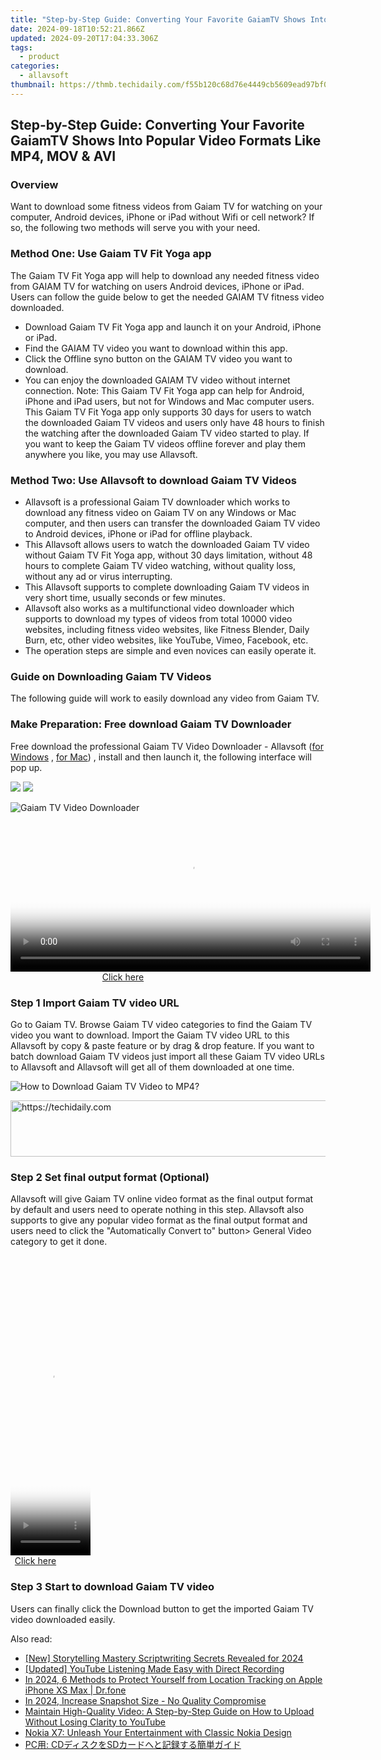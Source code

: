```yaml
---
title: "Step-by-Step Guide: Converting Your Favorite GaiamTV Shows Into Popular Video Formats Like MP4, MOV & AVI"
date: 2024-09-18T10:52:21.866Z
updated: 2024-09-20T17:04:33.306Z
tags:
  - product
categories:
  - allavsoft
thumbnail: https://thmb.techidaily.com/f55b120c68d76e4449cb5609ead97bf0a2f306573825bcc3d502f312c1d75f0b.png
---
```


## Step-by-Step Guide: Converting Your Favorite GaiamTV Shows Into Popular Video Formats Like MP4, MOV & AVI

### Overview

Want to download some fitness videos from Gaiam TV for watching on your computer, Android devices, iPhone or iPad without Wifi or cell network? If so, the following two methods will serve you with your need.

### Method One: Use Gaiam TV Fit Yoga app

The Gaiam TV Fit Yoga app will help to download any needed fitness video from GAIAM TV for watching on users Android devices, iPhone or iPad. Users can follow the guide below to get the needed GAIAM TV fitness video downloaded.

* Download Gaiam TV Fit Yoga app and launch it on your Android, iPhone or iPad.
* Find the GAIAM TV video you want to download within this app.
* Click the Offline syno button on the GAIAM TV video you want to download.
* You can enjoy the downloaded GAIAM TV video without internet connection. Note: This Gaiam TV Fit Yoga app can help for Android, iPhone and iPad users, but not for Windows and Mac computer users. This Gaiam TV Fit Yoga app only supports 30 days for users to watch the downloaded Gaiam TV videos and users only have 48 hours to finish the watching after the downloaded Gaiam TV video started to play. If you want to keep the Gaiam TV videos offline forever and play them anywhere you like, you may use Allavsoft.

### Method Two: Use Allavsoft to download Gaiam TV Videos

* Allavsoft is a professional Gaiam TV downloader which works to download any fitness video on Gaiam TV on any Windows or Mac computer, and then users can transfer the downloaded Gaiam TV video to Android devices, iPhone or iPad for offline playback.
* This Allavsoft allows users to watch the downloaded Gaiam TV video without Gaiam TV Fit Yoga app, without 30 days limitation, without 48 hours to complete Gaiam TV video watching, without quality loss, without any ad or virus interrupting.
* This Allavsoft supports to complete downloading Gaiam TV videos in very short time, usually seconds or few minutes.
* Allavsoft also works as a multifunctional video downloader which supports to download my types of videos from total 10000 video websites, including fitness video websites, like Fitness Blender, Daily Burn, etc, other video websites, like YouTube, Vimeo, Facebook, etc.
* The operation steps are simple and even novices can easily operate it.

### Guide on Downloading Gaiam TV Videos

The following guide will work to easily download any video from Gaiam TV.

### Make Preparation: Free download Gaiam TV Downloader

Free download the professional Gaiam TV Video Downloader - Allavsoft ([for Windows](https://tools.techidaily.com/allavsoft/products/) , [for Mac](https://tools.techidaily.com/allavsoft/products/)) , install and then launch it, the following interface will pop up.

[![](https://www.allavsoft.com/how-to/../images/how-to/free-download-win.jpg)](https://tools.techidaily.com/allavsoft/products/) [![](https://www.allavsoft.com/how-to/../images/how-to/free-download-mac.jpg)](https://tools.techidaily.com/allavsoft/products/)

![Gaiam TV Video Downloader](https://www.allavsoft.com/how-to/../images/allavsoft/screen-shot-600.jpg)

<!-- affiliate ads begin -->
<span id="1982596">
					<video width="576" height="240" style="cursor:pointer"
           poster="//a.impactradius-go.com/display-clicktoplayimage/1982596.png"
           onclick="if(!this.playClicked){this.play();this.setAttribute('controls',true);this.playClicked=true;}">
	   <source src="//a.impactradius-go.com/display-ad/22993-1982596">
	   <img src="//a.impactradius-go.com/display-clicktoplayimage/1982596.png" style="border: none; height: 100%; width: 100%; object-fit: contain">
	</video>
	<div style="width:360px;text-align:center"><a href="javascript:window.open(decodeURIComponent('https%3A%2F%2Fhomestyler.sjv.io%2Fc%2F5597632%2F1982596%2F22993'), '_blank');void(0);">Click here</a></div>
</span>
<img height="0" width="0" src="https://imp.pxf.io/i/5597632/1982596/22993" style="position:absolute;visibility:hidden;" border="0" />
<!-- affiliate ads end -->

### Step 1 Import Gaiam TV video URL

Go to Gaiam TV. Browse Gaiam TV video categories to find the Gaiam TV video you want to download. Import the Gaiam TV video URL to this Allavsoft by copy & paste feature or by drag & drop feature. If you want to batch download Gaiam TV videos just import all these Gaiam TV video URLs to Allavsoft and Allavsoft will get all of them downloaded at one time.

![How to Download Gaiam TV Video to MP4?](https://www.allavsoft.com/how-to/../images/how-to/download-rtmp-video/download-rtmp-video.jpg)

<!-- affiliate ads begin -->
<a href="https://appsumo.8odi.net/c/5597632/2123730/7443" target="_top" id="2123730">
  <img src="//a.impactradius-go.com/display-ad/7443-2123730" border="0" alt="https://techidaily.com" width="728" height="90"/>
</a>
<img height="0" width="0" src="https://appsumo.8odi.net/i/5597632/2123730/7443" style="position:absolute;visibility:hidden;" border="0" />
<!-- affiliate ads end -->

### Step 2 Set final output format (Optional)

Allavsoft will give Gaiam TV online video format as the final output format by default and users need to operate nothing in this step. Allavsoft also supports to give any popular video format as the final output format and users need to click the "Automatically Convert to" button> General Video category to get it done.

<!-- affiliate ads begin -->
<span id="1993647">
					<video width="128" height="480" style="cursor:pointer"
           poster="//a.impactradius-go.com/display-clicktoplayimage/1993647.png"
           onclick="if(!this.playClicked){this.play();this.setAttribute('controls',true);this.playClicked=true;}">
	   <source src="//a.impactradius-go.com/display-ad/22993-1993647">
	   <img src="//a.impactradius-go.com/display-clicktoplayimage/1993647.png" style="border: none; height: 100%; width: 100%; object-fit: contain">
	</video>
	<div style="width:80px;text-align:center"><a href="javascript:window.open(decodeURIComponent('https%3A%2F%2Fhomestyler.sjv.io%2Fc%2F5597632%2F1993647%2F22993'), '_blank');void(0);">Click here</a></div>
</span>
<img height="0" width="0" src="https://imp.pxf.io/i/5597632/1993647/22993" style="position:absolute;visibility:hidden;" border="0" />
<!-- affiliate ads end -->

### Step 3 Start to download Gaiam TV video

Users can finally click the Download button to get the imported Gaiam TV video downloaded easily.

<ins class="adsbygoogle"
     style="display:block"
     data-ad-format="autorelaxed"
     data-ad-client="ca-pub-7571918770474297"
     data-ad-slot="1223367746"></ins>

<ins class="adsbygoogle"
     style="display:block"
     data-ad-client="ca-pub-7571918770474297"
     data-ad-slot="8358498916"
     data-ad-format="auto"
     data-full-width-responsive="true"></ins>

<span class="atpl-alsoreadstyle">Also read:</span>
<div><ul>
<li><a href="https://article-posts.techidaily.com/new-storytelling-mastery-scriptwriting-secrets-revealed-for-2024/"><u>[New] Storytelling Mastery Scriptwriting Secrets Revealed for 2024</u></a></li>
<li><a href="https://facebook-video-footage.techidaily.com/updated-youtube-listening-made-easy-with-direct-recording/"><u>[Updated] YouTube Listening Made Easy with Direct Recording</u></a></li>
<li><a href="https://iphone-location.techidaily.com/in-2024-6-methods-to-protect-yourself-from-location-tracking-on-apple-iphone-xs-max-drfone-by-drfone-virtual-ios/"><u>In 2024, 6 Methods to Protect Yourself from Location Tracking on Apple iPhone XS Max | Dr.fone</u></a></li>
<li><a href="https://some-knowledge.techidaily.com/in-2024-increase-snapshot-size-no-quality-compromise/"><u>In 2024, Increase Snapshot Size - No Quality Compromise</u></a></li>
<li><a href="https://discover-deluxe.techidaily.com/maintain-high-quality-video-a-step-by-step-guide-on-how-to-upload-without-losing-clarity-to-youtube/"><u>Maintain High-Quality Video: A Step-by-Step Guide on How to Upload Without Losing Clarity to YouTube</u></a></li>
<li><a href="https://discover-deluxe.techidaily.com/nokia-x7-unleash-your-entertainment-with-classic-nokia-design/"><u>Nokia X7: Unleash Your Entertainment with Classic Nokia Design</u></a></li>
<li><a href="https://discover-deluxe.techidaily.com/pc-cdsd/"><u>PC用: CDディスクをSDカードへと記録する簡単ガイド</u></a></li>
</ul></div>


